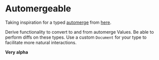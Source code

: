 # Automergeable

Taking inspiration for a typed [automerge](https://github.com/automerge/automerge) from [here](https://github.com/automerge/automerge-rs/issues/22).

Derive functionality to convert to and from automerge Values.
Be able to perform diffs on these types.
Use a custom `Document` for your type to facilitate more natural interactions.

**Very alpha**
